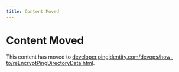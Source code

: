 ```yaml
---
title: Content Moved
---
```

# Content Moved

This content has moved to [developer.pingidentity.com/devops/how-to/reEncryptPingDirectoryData.html](https://developer.pingidentity.com/devops/how-to/reEncryptPingDirectoryData.html).
